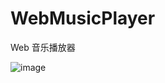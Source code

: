 # WebMusicPlayer


Web 音乐播放器


![image](https://github.com/BigBanan/WebMusicPlayer/webMusicPlayerjpg)
